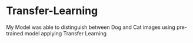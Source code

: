 # Transfer-Learning
My Model was able to distinguish between Dog and Cat images using pre-trained model applying Transfer Learning
